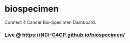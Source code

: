 # biospecimen

Connect 4 Cancer Bio-Specimen Dashboard.

### Live @ https://NCI-C4CP.github.io/biospecimen/
